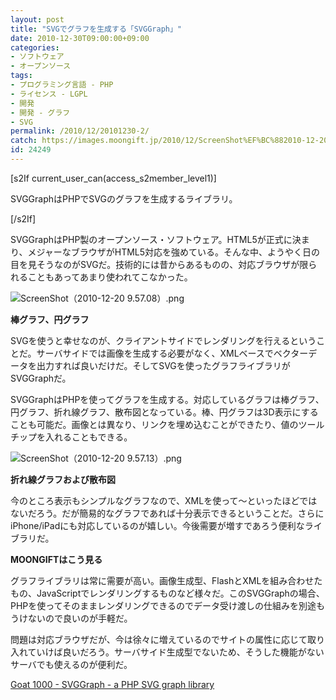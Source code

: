 ```yaml
---
layout: post
title: "SVGでグラフを生成する「SVGGraph」"
date: 2010-12-30T09:00:00+09:00
categories:
- ソフトウェア
- オープンソース
tags: 
- プログラミング言語 - PHP
- ライセンス - LGPL
- 開発
- 開発 - グラフ
- SVG
permalink: /2010/12/20101230-2/
catch: https://images.moongift.jp/2010/12/ScreenShot%EF%BC%882010-12-20-9.57.13%EF%BC%89.png
id: 24249
---
```

[s2If current\_user\_can(access\_s2member\_level1)]

SVGGraphはPHPでSVGのグラフを生成するライブラリ。

[/s2If]  

SVGGraphはPHP製のオープンソース・ソフトウェア。HTML5が正式に決まり、メジャーなブラウザがHTML5対応を強めている。そんな中、ようやく日の目を見そうなのがSVGだ。技術的には昔からあるものの、対応ブラウザが限られることもあってあまり使われてこなかった。

  

![ScreenShot（2010-12-20 9.57.08）.png](https://images.moongift.jp/2010/12/ScreenShot（2010-12-20-9.57.08）.png)

  

**棒グラフ、円グラフ**

  

SVGを使うと幸せなのが、クライアントサイドでレンダリングを行えるということだ。サーバサイドでは画像を生成する必要がなく、XMLベースでベクターデータを出力すれば良いだけだ。そしてSVGを使ったグラフライブラリがSVGGraphだ。

  
  
<!--more-->

SVGGraphはPHPを使ってグラフを生成する。対応しているグラフは棒グラフ、円グラフ、折れ線グラフ、散布図となっている。棒、円グラフは3D表示にすることも可能だ。画像とは異なり、リンクを埋め込むことができたり、値のツールチップを入れることもできる。

  

![ScreenShot（2010-12-20 9.57.13）.png](https://images.moongift.jp/2010/12/ScreenShot（2010-12-20-9.57.13）.png)

  

**折れ線グラフおよび散布図**

  

今のところ表示もシンプルなグラフなので、XMLを使って〜といったほどではないだろう。だが簡易的なグラフであれば十分表示できるということだ。さらにiPhone/iPadにも対応しているのが嬉しい。今後需要が増すであろう便利なライブラリだ。

  
  
  

**MOONGIFTはこう見る**

  

グラフライブラリは常に需要が高い。画像生成型、FlashとXMLを組み合わせたもの、JavaScriptでレンダリングするものなど様々だ。このSVGGraphの場合、PHPを使ってそのままレンダリングできるのでデータ受け渡しの仕組みを別途もうけないので良いのが手軽だ。

  

問題は対応ブラウザだが、今は徐々に増えているのでサイトの属性に応じて取り入れていけば良いだろう。サーバサイド生成型でないため、そうした機能がないサーバでも使えるのが便利だ。

  

[Goat 1000 - SVGGraph - a PHP SVG graph library](http://www.goat1000.com/svggraph.php)

  
